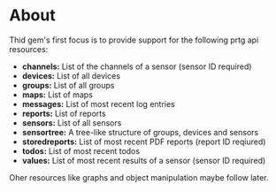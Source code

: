 About
=====

Thid gem's first focus is to provide support for the following prtg api resources:

- **channels:**       List of the channels of a sensor (sensor ID required)
- **devices:**        List of all devices
- **groups:**         List of all groups
- **maps:**           List of maps
- **messages:**       List of most recent log entries
- **reports:**        List of reports
- **sensors:**        List of all sensors
- **sensortree:**     A tree-like structure of groups, devices and sensors
- **storedreports:**  List of most recent PDF reports (report ID reqiured)
- **todos:**          List of most recent todos
- **values:**         List of most recent results of a sensor (sensor ID required)

Oher resources like graphs and object manipulation maybe follow later.
